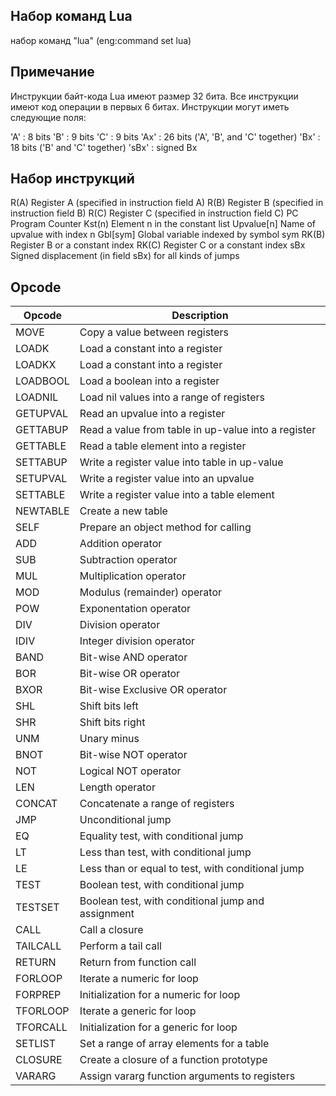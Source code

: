 ## Набор команд Lua
набор команд "lua" (eng:command set lua)

## Примечание
Инструкции байт-кода Lua имеют размер 32 бита. Все инструкции имеют код операции в первых 6 битах. Инструкции могут иметь следующие поля:

'A' : 8 bits
'B' : 9 bits
'C' : 9 bits
'Ax' : 26 bits ('A', 'B', and 'C' together)
'Bx' : 18 bits ('B' and 'C' together)
'sBx' : signed Bx

## Набор инструкций
R(A)
Register A (specified in instruction field A)
R(B)
Register B (specified in instruction field B)
R(C)
Register C (specified in instruction field C)
PC
Program Counter
Kst(n)
Element n in the constant list
Upvalue[n]
Name of upvalue with index n
Gbl[sym]
Global variable indexed by symbol sym
RK(B)
Register B or a constant index
RK(C)
Register C or a constant index
sBx
Signed displacement (in field sBx) for all kinds of jumps

## Opcode


| Opcode   | Description                                         |
|----------|-----------------------------------------------------|
| MOVE     | Copy a value between registers                      |
| LOADK    | Load a constant into a register                     |
| LOADKX   | Load a constant into a register                     |
| LOADBOOL | Load a boolean into a register                      |
| LOADNIL  | Load nil values into a range of registers           |
| GETUPVAL | Read an upvalue into a register                     |
| GETTABUP | Read a value from table in up-value into a register |
| GETTABLE | Read a table element into a register                |
| SETTABUP | Write a register value into table in up-value       |
| SETUPVAL | Write a register value into an upvalue              |
| SETTABLE | Write a register value into a table element         |
| NEWTABLE | Create a new table                                  |
| SELF     | Prepare an object method for calling                |
| ADD      | Addition operator                                   |
| SUB      | Subtraction operator                                |
| MUL      | Multiplication operator                             |
| MOD      | Modulus (remainder) operator                        |
| POW      | Exponentation operator                              |
| DIV      | Division operator                                   |
| IDIV     | Integer division operator                           |
| BAND     | Bit-wise AND operator                               |
| BOR      | Bit-wise OR operator                                |
| BXOR     | Bit-wise Exclusive OR operator                      |
| SHL      | Shift bits left                                     |
| SHR      | Shift bits right                                    |
| UNM      | Unary minus                                         |
| BNOT     | Bit-wise NOT operator                               |
| NOT      | Logical NOT operator                                |
| LEN      | Length operator                                     |
| CONCAT   | Concatenate a range of registers                    |
| JMP      | Unconditional jump                                  |
| EQ       | Equality test, with conditional jump                |
| LT       | Less than test, with conditional jump               |
| LE       | Less than or equal to test, with conditional jump   |
| TEST     | Boolean test, with conditional jump                 |
| TESTSET  | Boolean test, with conditional jump and assignment  |
| CALL     | Call a closure                                      |
| TAILCALL | Perform a tail call                                 |
| RETURN   | Return from function call                           |
| FORLOOP  | Iterate a numeric for loop                          |
| FORPREP  | Initialization for a numeric for loop               |
| TFORLOOP | Iterate a generic for loop                          |
| TFORCALL | Initialization for a generic for loop               |
| SETLIST  | Set a range of array elements for a table           |
| CLOSURE  | Create a closure of a function prototype            |
| VARARG   | Assign vararg function arguments to registers       |

